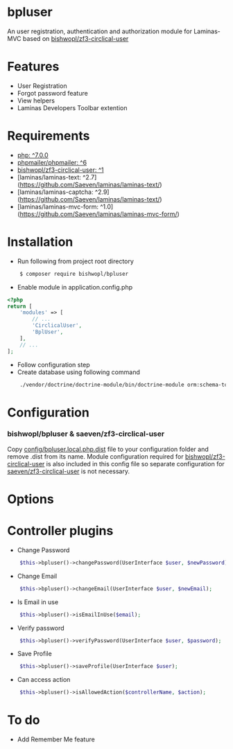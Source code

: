 # bpluser
An user registration, authentication and authorization module for Laminas-MVC based on [bishwopl/zf3-circlical-user](https://github.com/bishwopl/zf3-circlical-user/)

# Features
* User Registration
* Forgot password feature
* View helpers
* Laminas Developers Toolbar extention

# Requirements
* [php: ^7.0.0](https://secure.php.net/)
* [phpmailer/phpmailer: ^6](https://github.com/PHPMailer/PHPMailer)
* [bishwopl/zf3-circlical-user: ^1](https://github.com/Saeven/zf3-circlical-user/)
* [laminas/laminas-text: ^2.7] (https://github.com/Saeven/laminas/laminas-text/)
* [laminas/laminas-captcha: ^2.9] (https://github.com/Saeven/laminas/laminas-text/)
* [laminas/laminas-mvc-form: ^1.0] (https://github.com/Saeven/laminas/laminas-mvc-form/)
    
# Installation
* Run following from project root directory 
```bash
    $ composer require bishwopl/bpluser
```
* Enable module in application.config.php
```php
<?php
return [
    'modules' => [
        // ...
        'CirclicalUser',
        'BplUser',
    ],
    // ...
];
```
* Follow configuration step
* Create database using following command 
```bash
    ./vendor/doctrine/doctrine-module/bin/doctrine-module orm:schema-tool:create
```
# Configuration

### bishwopl/bpluser & saeven/zf3-circlical-user
Copy [config/bpluser.local.php.dist](https://github.com/bishwopl/bpluser/blob/master/config/bpluser.local.php.dist) file to your configuration folder and remove .dist from its name. Module configuration required for [bishwopl/zf3-circlical-user](https://github.com/bishwopl/zf3-circlical-user/) is also included in this config file so separate configuration for [saeven/zf3-circlical-user](https://github.com/bishwopl/zf3-circlical-user/) is not necessary.

# Options

# Controller plugins
* Change Password
```php
    $this->bpluser()->changePassword(UserInterface $user, $newPassword);
```
* Change Email
```php
    $this->bpluser()->changeEmail(UserInterface $user, $newEmail);
```
* Is Email in use
```php
    $this->bpluser()->isEmailInUse($email);
```
* Verify password
```php
    $this->bpluser()->verifyPassword(UserInterface $user, $password);
```
* Save Profile
```php
    $this->bpluser()->saveProfile(UserInterface $user);
```
* Can access action
```php
    $this->bpluser()->isAllowedAction($controllerName, $action);
```
# To do 
* Add Remember Me feature
